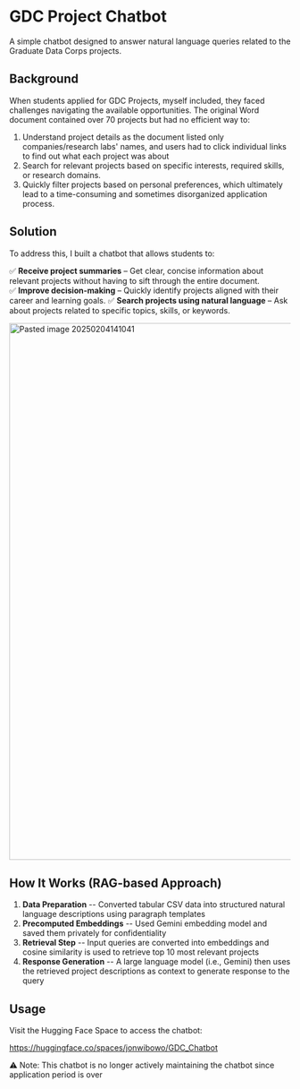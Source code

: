 # GDC Project Chatbot

A simple chatbot designed to answer natural language queries related to the Graduate Data Corps projects.

## Background

When students applied for GDC Projects, myself included, they faced challenges navigating the available opportunities. The original Word document contained over 70 projects but had no efficient way to:

1. Understand project details as the document listed only companies/research labs' names, and users had to click individual links to find out what each project was about
2. Search for relevant projects based on specific interests, required skills, or research domains.
3. Quickly filter projects based on personal preferences, which ultimately lead to a time-consuming and sometimes disorganized application process.
## Solution

To address this, I built a chatbot that allows students to:

✅ **Receive project summaries** – Get clear, concise information about relevant projects without having to sift through the entire document.  
✅ **Improve decision-making** – Quickly identify projects aligned with their career and learning goals.
✅ **Search projects using natural language** – Ask about projects related to specific topics, skills, or keywords.  

<img width="959" alt="Pasted image 20250204141041" src="https://github.com/user-attachments/assets/210ff086-87fa-4d2e-8c14-ee0cc5e86e88" />

## How It Works (RAG-based Approach)

1. **Data Preparation** -- Converted tabular CSV data into structured natural language descriptions using paragraph templates 
2. **Precomputed Embeddings** -- Used Gemini embedding model and saved them privately for confidentiality
3. **Retrieval Step** -- Input queries are converted into embeddings and cosine similarity is used to retrieve top 10 most relevant projects 
4. **Response Generation** -- A large language model (i.e., Gemini) then uses the retrieved project descriptions as context to generate response to the query
## Usage

Visit the Hugging Face Space to access the chatbot:

https://huggingface.co/spaces/jonwibowo/GDC_Chatbot

⚠ Note: This chatbot is no longer actively maintaining the chatbot since application period is over
